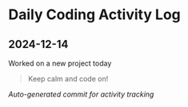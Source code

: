 # Daily Coding Activity Log

## 2024-12-14

Worked on a new project today

> Keep calm and code on!

*Auto-generated commit for activity tracking*
